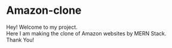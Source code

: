 # Amazon-clone
Hey! Welcome to my project.
<br>
Here I am making the clone of Amazon websites by MERN Stack.
<br>
Thank You!
